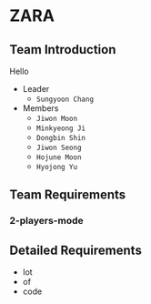 # ZARA

## Team Introduction
Hello

- Leader
    - `Sungyoon Chang`
- Members
    - `Jiwon Moon`
    - `Minkyeong Ji`
    - `Dongbin Shin`
    - `Jiwon Seong`
    - `Hojune Moon`
    - `Hyojong Yu`

## Team Requirements
### 2-players-mode



## Detailed Requirements

- lot
- of
- code

